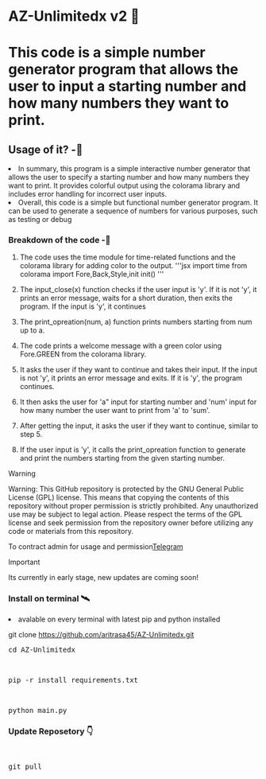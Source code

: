 
# AZ-Unlimitedx v2 🤩
<h1>
This code is a simple number generator program that allows the user to input a starting number and how many numbers they want to print.
</h1>

<h2>Usage of it? -🦸</h2>

<li>In summary, this program is a simple interactive number generator that allows the user to specify a starting number and how many numbers they want to print. It provides colorful output using the colorama library and includes error handling for incorrect user inputs.</li>

<li>Overall, this code is a simple but functional number generator program. It can be used to generate a sequence of numbers for various purposes, such as testing or debug</li>
</h2>

<h3>Breakdown of the code -🥌</h3>

1. The code uses the time module for time-related functions and the colorama library for adding color to the output.
'''jsx
import time
from colorama import Fore,Back,Style,init
init()
'''

1. The input_close(x) function checks if the user input is 'y'. If it is not 'y', it prints an error message, waits for a short duration, then exits the program. If the input is 'y', it continues 

2. The print_opreation(num, a) function prints numbers starting from num up to a.

3. The code prints a welcome message with a green color using Fore.GREEN from the colorama library.

4. It asks the user if they want to continue and takes their input. If the input is not 'y', it prints an error message and exits. If it is 'y', the program continues.

5. It then asks the user for 'a" input for  starting number and 'num' input for how many number the user want to print from 'a' to 'sum'.

6. After getting the input, it asks the user if they want to continue, similar to step 5.

7. If the user input is 'y', it calls the print_opreation function to generate and print the numbers starting from the given starting number.






> [!WARNING]
> Warning: This GitHub repository is protected by the GNU General Public License (GPL) license. This means that copying the contents of this repository without proper permission is strictly prohibited. Any unauthorized use may be subject to legal action. Please respect the terms of the GPL license and seek permission from the repository owner before utilizing any code or materials from this repository.



To contract admin for usage and permission[Telegram](https://telegram.me/zsxxsz1)


> [!IMPORTANT]
> Its currently in early stage, new updates are coming soon!


 
 <h3>Install on terminal 🛰️</h3>
<li>avalable on every terminal with latest pip and python installed</li>

git clone https://github.com/aritrasa45/AZ-Unlimitedx.git

<pre>cd AZ-Unlimitedx</pre>
<br>

<pre>pip -r install requirements.txt</pre>
 <br>
 <pre>python main.py</pre>



<h3>Update Reposetory 👇</h3>
<br>
<pre>git pull </pre>



       






